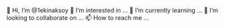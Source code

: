 👋 Hi, I’m @1ekinaksoy
👀 I’m interested in ...
🌱 I’m currently learning ...
💞️ I’m looking to collaborate on ...
📫 How to reach me ...
